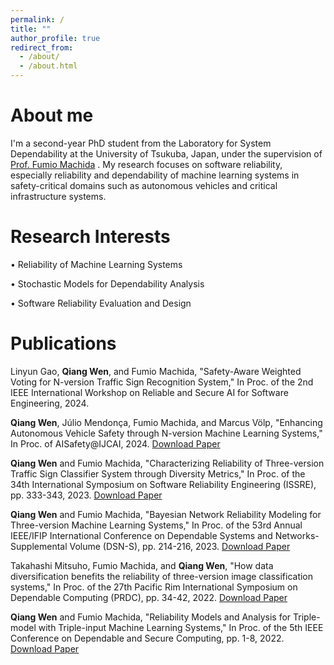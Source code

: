 ```yaml
---
permalink: /
title: ""
author_profile: true
redirect_from: 
  - /about/
  - /about.html
---
```


About me
======
I'm a second-year PhD student from the Laboratory for System Dependability at the University of Tsukuba, Japan, under the supervision of [Prof. Fumio Machida](https://www.sd.cs.tsukuba.ac.jp/en/index.html) . My research focuses on software reliability, especially reliability and dependability of machine learning systems in safety-critical domains such as autonomous vehicles and critical infrastructure systems.


Research Interests
======
• Reliability of Machine Learning Systems

• Stochastic Models for Dependability Analysis

• Software Reliability Evaluation and Design

Publications
======
Linyun Gao, **Qiang Wen**, and Fumio Machida, "Safety-Aware Weighted Voting for N-version Traffic Sign Recognition System," In Proc. of the 2nd IEEE International Workshop on Reliable and Secure AI for Software Engineering, 2024.

**Qiang Wen**, Júlio Mendonça, Fumio Machida, and Marcus Völp, "Enhancing Autonomous Vehicle Safety through N-version Machine Learning Systems," In Proc. of AISafety@IJCAI, 2024. [Download Paper](https://orbilu.uni.lu/bitstream/10993/61633/1/AISafety_N_version_ML.pdf)

**Qiang Wen** and Fumio Machida, "Characterizing Reliability of Three-version Traffic Sign Classifier System through Diversity Metrics," In Proc. of the 34th International Symposium on Software Reliability Engineering (ISSRE), pp. 333-343, 2023. [Download Paper](https://www.sd.cs.tsukuba.ac.jp/issre2023-wen.pdf)

**Qiang Wen** and Fumio Machida, "Bayesian Network Reliability Modeling for Three-version Machine Learning Systems," In Proc. of the 53rd Annual IEEE/IFIP International Conference on Dependable Systems and Networks-Supplemental Volume (DSN-S), pp. 214-216, 2023. [Download Paper](https://csdl-downloads.ieeecomputer.org/proceedings/dsn-s/2023/2545/00/254500a214.pdf?Expires=1731740873&Policy=eyJTdGF0ZW1lbnQiOlt7IlJlc291cmNlIjoiaHR0cHM6Ly9jc2RsLWRvd25sb2Fkcy5pZWVlY29tcHV0ZXIub3JnL3Byb2NlZWRpbmdzL2Rzbi1zLzIwMjMvMjU0NS8wMC8yNTQ1MDBhMjE0LnBkZiIsIkNvbmRpdGlvbiI6eyJEYXRlTGVzc1RoYW4iOnsiQVdTOkVwb2NoVGltZSI6MTczMTc0MDg3M319fV19&Signature=NjJqUQGG2a7-8UgdjlFrVa3KtXf-iRa5CYs7umGGwki6MJroQ09PIgV0CQqcMYwb-n9agn1BOSTuEfBmJomd65GuCy9i~outcPW9miXGpwGeVKeHzsNk0sPWVYCZIh8izY6du0ZJ1cm7-0C6oFWpJ0voTfE5EGgFnfVqW1dPjSEQIsqQ5BxkY5LK-eve9YCn0ZqVlme9gDO~OaJbW3o41wQJILOS2dgdEahE98ReUPJ~HZqihHDZgVZS7q7aGQLPv-~Dgj~c6UVD6PE5tEXAbyfKr3XRaydnCNL4-zM0jOwQv6bf-DgQPZE77spUs3nP-bXxvZ8S76dn5FJPopreJA__&Key-Pair-Id=K12PMWTCQBDMDT)

Takahashi Mitsuho, Fumio Machida, and **Qiang Wen**, "How data diversification benefits the reliability of three-version image classification systems," In Proc. of the 27th Pacific Rim International Symposium on Dependable Computing (PRDC), pp. 34-42, 2022. [Download Paper](https://www.sd.cs.tsukuba.ac.jp/prdc2022-takahashi.pdf)

**Qiang Wen** and Fumio Machida, "Reliability Models and Analysis for Triple-model with Triple-input Machine Learning Systems," In Proc. of the 5th IEEE Conference on Dependable and Secure Computing, pp. 1-8, 2022. [Download Paper](https://www.sd.cs.tsukuba.ac.jp/dsc2022-wen.pdf)

